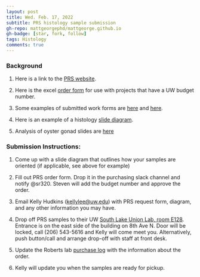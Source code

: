 ```yaml
---
layout: post
title: Wed. Feb. 17, 2022
subtitle: PRS histology sample submission
gh-repo: mattgeorgephd/mattgeorge.github.io
gh-badge: [star, fork, follow]
tags: Histology
comments: true
---
```


### Background

1. Here is a link to the [PRS website](https://dlmp.uw.edu/research/prs-services).

2. Here is the excel [order form](https://github.com/mattgeorgephd/NOPP-gigas-ploidy-temp/blob/main/202107_EXP2/histology/PRS_Work_order_form_10_1_2021.xlsx) for use with projects that have a UW budget number.

3. Some examples of submitted work forms are [here](https://github.com/mattgeorgephd/NOPP-gigas-ploidy-temp/blob/main/202107_EXP2/histology/20210910_PRS_Work_order_form.xlsx) and [here](https://github.com/mattgeorgephd/NOPP-gigas-ploidy-temp/blob/main/202107_EXP2/histology/20220124_PRS_Work_order_form.xlsx).

4. Here is an example of a histology [slide diagram](https://github.com/mattgeorgephd/NOPP-gigas-ploidy-temp/blob/main/202107_EXP2/histology/histology_cassette_diagram.jpg).

5. Analysis of oyster gonad slides are [here](https://drlawson.github.io/Oyster-Pics-for-Matt/)


### Submission Instructions:

1. Come up with a slide diagram that outlines how your samples are oriented (if applicable, see above for example)

2. Fill out PRS order form. Drop it in the purchasing slack channel and notify @sr320. Steven will add the budget number and approve the order.

3. Email Kelly Hudkins (kellylee@uw.edu) with PRS request form, diagram, and any other information you may have.

4. Drop off PRS samples to their UW [South Lake Union Lab, room E128](https://goo.gl/maps/SjdczeVj4Nbq2LiF8). Entrance is on the east side of the building on 8th Ave N. Door will be locked, call (206) 543-5616 and Kelly will come meet you. Alternatively, push button/call and arrange drop-off with staff at front desk.

5. Update the Roberts lab [purchase log](https://docs.google.com/spreadsheets/d/1DHXiiEzWhh0XHnEMvKz4TX10e69ErOWHv5Jo-ouk6x8/edit#gid=0) with the information about the order.

6. Kelly will update you when the samples are ready for pickup.

